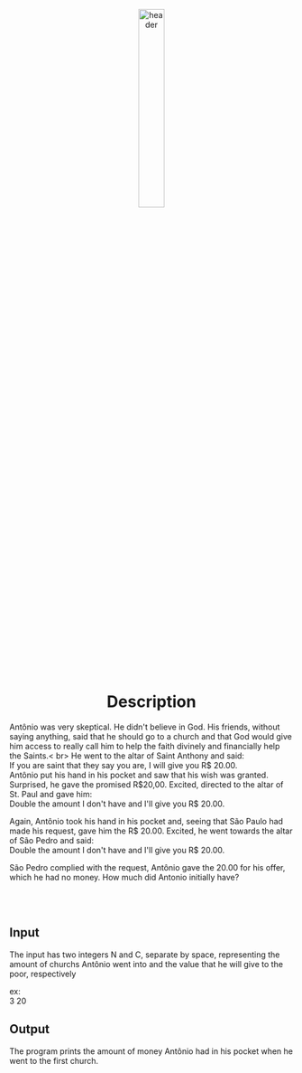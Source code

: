 <p align="center">
  <img src="https://upload.wikimedia.org/wikipedia/commons/thumb/c/c4/Saint_Joseph%27s_Catholic_Church_%28Central_City%2C_Kentucky%29_-_stained_glass%2C_St._Theresa_of_%C3%81vila_detail.jpg/1200px-Saint_Joseph%27s_Catholic_Church_%28Central_City%2C_Kentucky%29_-_stained_glass%2C_St._Theresa_of_%C3%81vila_detail.jpg" alt="header" width="30%" height="30%"/>
</p>


<h1 align="center">Description</h1>

<p>
    Antônio was very skeptical. He didn't believe in God. His friends, without saying anything, said that he should go to a church and that God would give him access to really call him to help the faith divinely and financially help the Saints.< br>
He went to the altar of Saint Anthony and said: <br>
If you are saint that they say you are, I will give you R$ 20.00.<br>
Antônio put his hand in his pocket and saw that his wish was granted. Surprised, he  gave the promised R$20,00. Excited, directed to the altar of St. Paul and gave him:
<br>Double the amount I don't have and I'll give you R$ 20.00.<br>
  
Again, Antônio took his hand in his pocket and, seeing that São Paulo had made his request, gave him the R$ 20.00. Excited, he went towards the altar of São Pedro and said:
<br>Double the amount I don't have and I'll give you R$ 20.00.<br>

São Pedro complied with the request, Antônio gave the 20.00 for his offer, which he had no money.
How much did Antonio initially have?
</p>

<br> <br>
## Input
The input has two integers N and C, separate by space, representing the amount of churchs Antônio went into and the value that he will give to the poor, respectively

ex: <br>
3 20 <br>


## Output
The program prints the amount of money Antônio had in his pocket when he went to the first church.  
